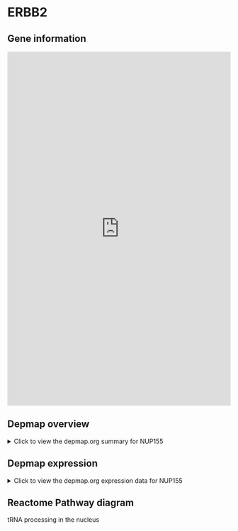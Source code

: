 <h1>ERBB2</h1>

<h2>Gene information</h2>
<iframe src="https://depmap.org/portal/gene/NUP155?tab=about" style="border:none;width:100%;height:800px"></iframe>

<h2>Depmap overview</h2>
<details>
  <summary>Click to view the depmap.org summary for NUP155</summary>
  <iframe src="https://depmap.org/portal/gene/NUP155?tab=overview" style="border:none;width:100%;height:800px"></iframe>
</details>

<h2>Depmap expression</h2>
<details>
  <summary>Click to view the depmap.org expression data for NUP155</summary>
  <iframe src="https://depmap.org/portal/gene/NUP155?tab=characterization" style="border:none;width:100%;height:800px"></iframe>
</details>



<h2>Reactome Pathway diagram</h2>
tRNA processing in the nucleus
<div id="diagramHolder"></div>

<script>
    //Creating the Reactome Diagram widget
    //Take into account a proxy needs to be set up in your server side pointing to www.reactome.org
    function onReactomeDiagramReady(){  //This function is automatically called when the widget code is ready to be used
        var diagram = Reactome.Diagram.create({
            "placeHolder" : "diagramHolder",
            "width" : 900,
            "height" : 500
        });

        //Initialising it to the "Hemostasis" pathway
        diagram.loadDiagram("R-HSA-6784531");

        //Adding different listeners

        diagram.onDiagramLoaded(function (loaded) {
            console.info("Loaded ", loaded);
            diagram.flagItems("BAD");
	    diagram.flagItems("Q92934");
            if (loaded == "R-HSA-6784531") diagram.selectItem("R-HSA-6784531");
        });

     }
</script>



